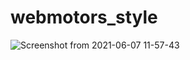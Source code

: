 # webmotors_style

![Screenshot from 2021-06-07 11-57-43](https://user-images.githubusercontent.com/71354731/121040496-532efc80-c788-11eb-9ef4-ce9191849019.png)
